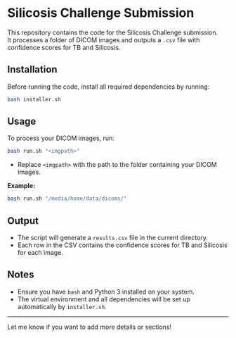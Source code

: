 # Silicosis Challenge Submission

This repository contains the code for the Silicosis Challenge submission.  
It processes a folder of DICOM images and outputs a `.csv` file with confidence scores for TB and Silicosis.

## Installation

Before running the code, install all required dependencies by running:

```bash
bash installer.sh
```

## Usage

To process your DICOM images, run:

```bash
bash run.sh "<imgpath>"
```

- Replace `<imgpath>` with the path to the folder containing your DICOM images.

**Example:**
```bash
bash run.sh "/media/home/data/dicoms/"
```

## Output

- The script will generate a `results.csv` file in the current directory.
- Each row in the CSV contains the confidence scores for TB and Silicosis for each image.

## Notes

- Ensure you have `bash` and Python 3 installed on your system.
- The virtual environment and all dependencies will be set up automatically by `installer.sh`.

---

Let me know if you want to add more details or sections!
